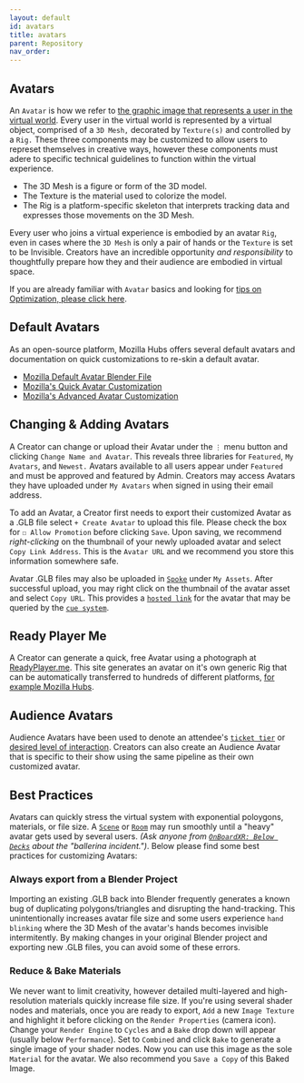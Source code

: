 ```yaml
---
layout: default
id: avatars
title: avatars
parent: Repository
nav_order: 
---
```


## Avatars
An `Avatar` is how we refer to [the graphic image that represents a user in the virtual world](https://www.xrtoday.com/virtual-reality/what-is-an-avatar-in-the-metaverse/). Every user in the virtual world is represented by a virtual object, comprised of a `3D Mesh,` decorated by `Texture(s)` and controlled by a `Rig.` These three components may be customized to allow users to represet themselves in creative ways, however these components must adere to specific technical guidelines to function within the virtual experience. 

- The 3D Mesh is a figure or form of the 3D model. 
- The Texture is the material used to colorize the model.
- The Rig is a platform-specific skeleton that interprets tracking data and expresses those movements on the 3D Mesh.

Every user who joins a virtual experience is embodied by an avatar `Rig`, even in cases where the `3D Mesh` is only a pair of hands or the `Texture` is set to be Invisible. Creators have an incredible opportunity *and responsibility* to thoughtfully prepare how they and their audience are embodied in virtual space. 

If you are already familiar with `Avatar` basics and looking for [tips on Optimization, please click here](./glossary-optimization.md).  

## Default Avatars
As an open-source platform, Mozilla Hubs offers several default avatars and documentation on quick customizations to re-skin a default avatar. 
- [Mozilla Default Avatar Blender File](https://github.com/MozillaReality/hubs-avatar-pipelines/tree/master/Blender/AvatarBot)
- [Mozilla's Quick Avatar Customization](https://hubs.mozilla.com/docs/intro-avatars.html)
- [Mozilla's Advanced Avatar Customization](https://hubs.mozilla.com/docs/creators-advanced-avatar-customization.html)

## Changing & Adding Avatars
A Creator can change or upload their Avatar under the `⋮` menu button and clicking `Change Name and Avatar`. This reveals three libraries for `Featured`, `My Avatars`, and `Newest.` Avatars available to all users appear under `Featured` and must be approved and featured by Admin. Creators may access Avatars they have uploaded under `My Avatars` when signed in using their email address. 

To add an Avatar, a Creator first needs to export their customized Avatar as a .GLB file select `+ Create Avatar` to upload this file. Please check the box for `☐ Allow Promotion` before clicking `Save`. Upon saving, we recommend *right-clicking* on the thumbnail of your newly uploaded avatar and select `Copy Link Address`. This is the `Avatar URL` and we recommend you store this information somewhere safe.

Avatar .GLB files may also be uploaded in [`Spoke`](./glossary-scene.md) under `My Assets`. After successful upload, you may right click on the thumbnail of the avatar asset and select `Copy URL`. This provides a [`hosted link`](./cue-system.md) for the avatar that may be queried by the [`cue system`](./cue-system.md).

## Ready Player Me
A Creator can generate a quick, free Avatar using a photograph at [ReadyPlayer.me](https://readyplayer.me/). This site generates an avatar on it's own generic Rig that can be automatically transferred to hundreds of different platforms, [for example Mozilla Hubs](https://blog.readyplayer.me/mozilla-hubs-custom-3d-avatar/).

## Audience Avatars
Audience Avatars have been used to denote an attendee's [`ticket tier`](./glossary-tickets.md/) or [desired level of interaction](./glossary-tickets.md/#audience-avatars). Creators can also create an Audience Avatar that is specific to their show using the same pipeline as their own customized avatar. 

## Best Practices
Avatars can quickly stress the virtual system with exponential poloygons, materials, or file size. A [`Scene`](./glossary-scene.md) or [`Room`](./glossary-room.md) may run smoothly until a "heavy" avatar gets used by several users. *(Ask anyone from [`OnBoardXR: Below Decks`](./obxr-below-deck.md) about the "ballerina incident.")*. Below please find some best practices for customizing Avatars:

### Always export from a Blender Project
Importing an existing .GLB back into Blender frequently generates a known bug of duplicating polygons/triangles and disrupting the hand-tracking. This unintentionally increases avatar file size and some users experience `hand blinking` where the 3D Mesh of the avatar's hands becomes invisible intermitently. By making changes in your original Blender project and exporting new .GLB files, you can avoid some of these errors. 

### Reduce & Bake Materials
We never want to limit creativity, however detailed multi-layered and high-resolution materials quickly increase file size. If you're using several shader nodes and materials, once you are ready to export, `Add` a new `Image Texture` and highlight it before clicking on the `Render Properties` (camera icon). Change your `Render Engine` to `Cycles` and a `Bake` drop down will appear (usually below `Performance`). Set to `Combined` and click `Bake` to generate a single image of your shader nodes. Now you can use this image as the sole `Material` for the avatar. We also recommend you `Save a Copy` of this Baked Image.
